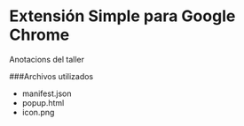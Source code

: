 # Extensión Simple para Google Chrome

Anotacions del taller

###Archivos utilizados
- manifest.json
- popup.html
- icon.png
